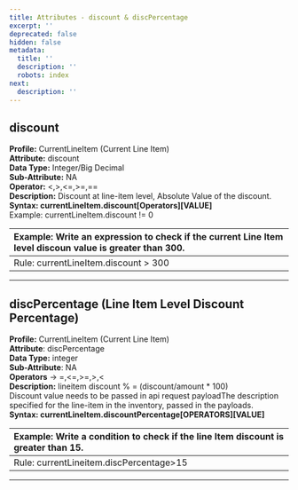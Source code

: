 ```yaml
---
title: Attributes - discount & discPercentage
excerpt: ''
deprecated: false
hidden: false
metadata:
  title: ''
  description: ''
  robots: index
next:
  description: ''
---
```

## **discount**

**Profile:** CurrentLineItem (Current Line Item)\
**Attribute:** discount\
**Data Type:** Integer/Big Decimal\
**Sub-Attribute:** NA\
**Operator:** \<,>,\<=,>=,==\
**Description:** Discount at line-item level, Absolute Value of the discount.\
**Syntax: currentLineItem.discount[Operators][VALUE]**\
   Example: currentLineItem.discount != 0

| Example: Write an expression to check if the current Line Item level discoun value is greater than 300. |
| :------------------------------------------------------------------------------------------------------ |
| Rule: currentLineItem.discount > 300                                                                    |

***

## **discPercentage (Line Item Level Discount Percentage)**

**Profile:** CurrentLineItem (Current Line Item)\
**Attribute**: discPercentage\
**Data Type:** integer\
**Sub-Attribute**: NA\
**Operators** -> =,\<=,>=,>,\<\
**Description:** lineitem discount % = (discount/amount \* 100)\
Discount value needs to be passed in api request payloadThe description specified for the line-item in the inventory, passed in the payloads.\
**Syntax: currentLineItem.discountPercentage[OPERATORS][VALUE]**

| Example: Write a condition to check if the line Item discount is greater than 15. |
| :-------------------------------------------------------------------------------- |
| Rule: currentLineitem.discPercentage>15                                           |

***
